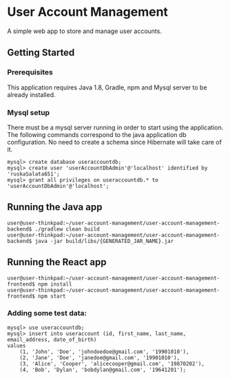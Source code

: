 # User Account Management

A simple web app to store and manage user accounts.

## Getting Started

### Prerequisites

This application requires Java 1.8, Gradle, npm and Mysql server to be already installed.

### Mysql setup

There must be a mysql server running in order to start using the application. The following commands correspond to the java application db configuration. No need to create a schema since Hibernate will take care of it. 

```
mysql> create database useraccountdb;
mysql> create user 'userAccountDbAdmin'@'localhost' identified by 'ruskaSalata651';
mysql> grant all privileges on useraccountdb.* to 'userAccountDbAdmin'@'localhost';
```

## Running the Java app

```
user@user-thinkpad:~/user-account-management/user-account-management-backend$ ./gradlew clean build
user@user-thinkpad:~/user-account-management/user-account-management-backend$ java -jar build/libs/{GENERATED_JAR_NAME}.jar
```

## Running the React app

```
user@user-thinkpad:~/user-account-management/user-account-management-frontend$ npm install
user@user-thinkpad:~/user-account-management/user-account-management-frontend$ npm start
```

### Adding some test data:

```
mysql> use useraccountdb;
mysql> insert into useraccount (id, first_name, last_name, email_address, date_of_birth)
values
    (1, 'John', 'Doe', 'johndoedoe@gmail.com', '19901010'),
    (2, 'Jane', 'Doe', 'janedoe@gmail.com', '19901010'),
    (3, 'Alice', 'Cooper', 'alicecooper@gmail.com', '19870202'),
    (4, 'Bob', 'Dylan', 'bobdylan@gmail.com', '19641201');
```

